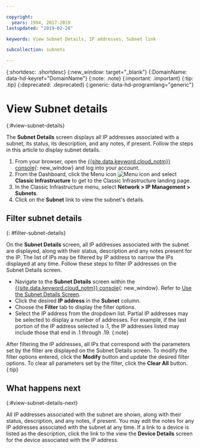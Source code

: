 ```yaml
---

copyright:
  years: 1994, 2017-2019
lastupdated: "2019-02-28"

keywords: View Subnet Details, IP addresses, Subnet link

subcollection: subnets

---
```


{:shortdesc: .shortdesc}
{:new_window: target="_blank"}
{:DomainName: data-hd-keyref="DomainName"}
{:note: .note}
{:important: .important}
{:tip: .tip}
{:deprecated: .deprecated}
{:generic: data-hd-programlang="generic"}

# View Subnet details
{:#view-subnet-details}

The **Subnet Details** screen displays all IP addresses associated with a subnet, its status, its description, and any notes, if present. Follow the steps in this article to display subnet details.

1. From your browser, open the [{{site.data.keyword.cloud_notm}} console](https://{DomainName}/){: new_window} and log into your account.
  1. From the Dashboard, click the Menu icon ![Menu icon](../../icons/icon_hamburger.svg) and select **Classic Infrastructure** to get to the Classic Infrastructure landing page.
1. In the Classic Infrastructure menu, select **Network > IP Management > Subnets**.
1. Click on the **Subnet** link to view the subnet's details.

## Filter subnet details
{: #filter-subnet-details}

On the **Subnet Details** screen, all IP addresses associated with the subnet are displayed, along with their status, description and any notes present for the IP. The list of IPs may be filtered by IP address to narrow the IPs displayed at any time. Follow these steps to filter IP addresses on the Subnet Details screen.

* Navigate to the **Subnet Details** screen within the [{{site.data.keyword.cloud_notm}} console](https://{DomainName}/){: new_window}. Refer to [Use the Subnet Details Screen](/docs/infrastructure/subnets?topic=subnets-view-subnet-details).
* Click the desired **IP address** in the **Subnet** column.
* Choose the **Filter** tab to display the filter options.
* Select the IP address from the dropdown list.
  Partial IP addresses may be selected to display a number of addresses. For example, if the last portion of the IP address selected is .1, the IP addresses listed may include those that end in .1 through .19.
  {:note}


After filtering the IP addresses, all IPs that correspond with the parameters set by the filter are displayed on the Subnet Details screen. To modify the filter options entered, click the **Modify** button and update the desired filter options. To clear all parameters set by the filter, click the **Clear All** button.
{:tip}


## What happens next
{:#view-subnet-details-next}

All IP addresses associated with the subnet are shown, along with their status, description, and any notes, if present. You may edit the notes for any IP addresses associated with the subnet at any time. If a link to a device is listed as the description, click the link to the view the **Device Details** screen for the device associated with the IP address.
